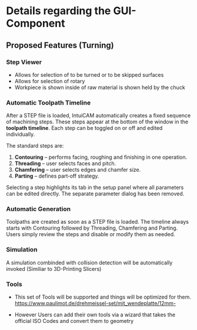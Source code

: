 # Details regarding the GUI-Component 
## Proposed Features (Turning)
### Step Viewer
- Allows for selection of to be turned or to be skipped surfaces
- Allows for selection of rotary
- Workpiece is shown inside of raw material is shown held by the chuck

### Automatic Toolpath Timeline
After a STEP file is loaded, IntuiCAM automatically creates a fixed sequence of machining steps. These steps appear at the bottom of the window in the **toolpath timeline**. Each step can be toggled on or off and edited individually.

The standard steps are:
1. **Contouring** – performs facing, roughing and finishing in one operation.
2. **Threading** – user selects faces and pitch.
3. **Chamfering** – user selects edges and chamfer size.
4. **Parting** – defines part‑off strategy.

Selecting a step highlights its tab in the setup panel where all parameters can be edited directly. The separate parameter dialog has been removed.

### Automatic Generation
Toolpaths are created as soon as a STEP file is loaded. The timeline always starts with Contouring followed by Threading, Chamfering and Parting. Users simply review the steps and disable or modify them as needed.

  ### Simulation
  A simulation combinded with collision detection will be automatically invoked (Similiar to 3D-Printing Slicers)

  ### Tools
  - This set of Tools will be supported and things will be optimized for them. https://www.paulimot.de/drehmeissel-set/mit_wendeplatte/12mm-

    
  - However Users can add their own tools via a wizard that takes the official ISO Codes and convert them to geometry
    
